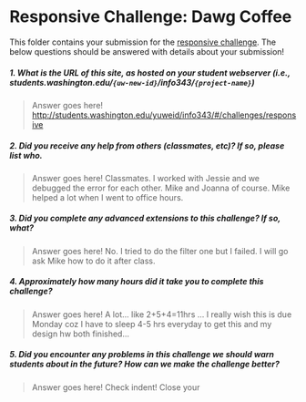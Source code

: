 # Responsive Challenge: Dawg Coffee

This folder contains your submission for the [responsive challenge](http://faculty.washington.edu/mikefree/info343/#/challenges/responsive). The below questions should be answered with details about your submission!

##### 1. What is the URL of this site, as hosted on your student webserver (i.e., students.washington.edu/<code>{uw-new-id}</code>/info343/<code>{project-name}</code>) #####
> Answer goes here!
http://students.washington.edu/yuweid/info343/#/challenges/responsive

##### 2. Did you receive any help from others (classmates, etc)? If so, please list who. #####
> Answer goes here!
Classmates. I worked with Jessie and we debugged the error for each other. Mike and Joanna of course. Mike helped a lot when I went to office hours.

##### 3. Did you complete any advanced extensions to this challenge? If so, what? #####
> Answer goes here!
No. I tried to do the filter one but I failed. I will go ask Mike how to do it after class.

##### 4. Approximately how many hours did it take you to complete this challenge? #####
> Answer goes here!
A lot... like 2+5+4=11hrs ... I really wish this is due Monday coz I have to sleep 4-5 hrs everyday to get this and my design hw both finished...

##### 5. Did you encounter any problems in this challenge we should warn students about in the future? How can we make the challenge better? #####
> Answer goes here!
Check indent! Close your <div>
